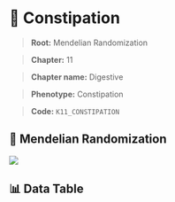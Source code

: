 # 🧪 Constipation

> **Root:** Mendelian Randomization

> **Chapter:** 11  

> **Chapter name:** Digestive

> **Phenotype:** Constipation  

> **Code:** `K11_CONSTIPATION`

## 🧬 Mendelian Randomization  

<img src="/MR/Figures/Forward/K11_CONSTIPATION.png"/>

## 📊 Data Table

<CsvTableMRF src="/MR/Data/Forward/K11_CONSTIPATION.csv"/>
